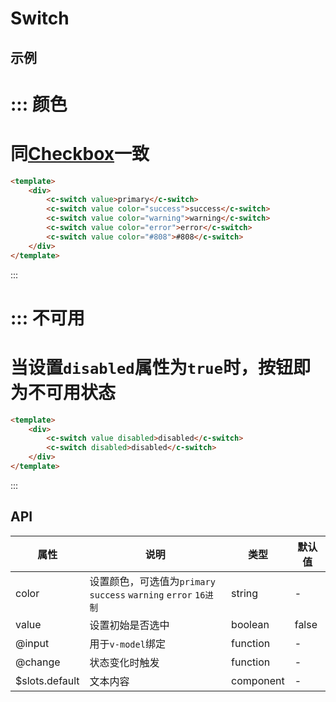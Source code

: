 # Switch

## 示例



::: 颜色
===
同[**Checkbox**](#/checkbox)一致
===
```html
<template>
	<div>
		<c-switch value>primary</c-switch>
		<c-switch value color="success">success</c-switch>
		<c-switch value color="warning">warning</c-switch>
		<c-switch value color="error">error</c-switch>
		<c-switch value color="#808">#808</c-switch>
	</div>
</template>
```
:::


::: 不可用
===
当设置`disabled`属性为`true`时，按钮即为不可用状态
===
```html
<template>
	<div>
		<c-switch value disabled>disabled</c-switch>
		<c-switch disabled>disabled</c-switch>
	</div>
</template>
```
:::

## API

| 属性      | 说明                                       | 类型       | 默认值   |
| ------- | ---------------------------------------- | -------- | ----- |
| color   | 设置颜色，可选值为`primary` `success` `warning` `error` `16进制` | string   | -     |
| value | 设置初始是否选中                                 | boolean   | false |
| @input | 用于`v-model`绑定                              | function | -     |
| @change | 状态变化时触发                                  | function | -     |
| $slots.default | 文本内容                                  | component | -     |
